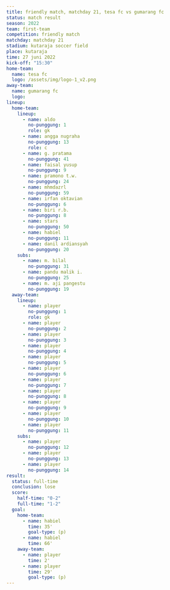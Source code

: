 ```yaml
---
title: friendly match, matchday 21, tesa fc vs gumarang fc
status: match result
season: 2022
team: first-team
competition: friendly match
matchday: matchday 21
stadium: kutaraja soccer field
place: kutaraja
time: 27 juni 2022
kick-off: "15:30"
home-team:
  name: tesa fc
  logo: /assets/img/logo-1_v2.png
away-team:
  name: gumarang fc
  logo: 
lineup:
  home-team:
    lineup:
      - name: aldo
        no-punggung: 1
        role: gk
      - name: angga nugraha
        no-punggung: 13
        role: c
      - name: g. pratama
        no-punggung: 41
      - name: faisal yusup
        no-punggung: 9
      - name: pramono t.w.
        no-punggung: 24
      - name: mhmdazrl
        no-punggung: 59
      - name: irfan oktavian
        no-punggung: 6
      - name: biri r.b.
        no-punggung: 8
      - name: stars
        no-punggung: 50
      - name: habiel
        no-punggung: 11
      - name: danil ardiansyah
        no-punggung: 20
    subs:
      - name: m. bilal
        no-punggung: 31
      - name: pandu malik i.
        no-punggung: 25
      - name: m. aji pangestu
        no-punggung: 19
  away-team:
    lineup:
      - name: player
        no-punggung: 1
        role: gk
      - name: player
        no-punggung: 2
      - name: player
        no-punggung: 3
      - name: player
        no-punggung: 4
      - name: player
        no-punggung: 5
      - name: player
        no-punggung: 6
      - name: player
        no-punggung: 7
      - name: player
        no-punggung: 8
      - name: player
        no-punggung: 9
      - name: player
        no-punggung: 10
      - name: player
        no-punggung: 11
    subs:
      - name: player
        no-punggung: 12
      - name: player
        no-punggung: 13
      - name: player
        no-punggung: 14
result:
  status: full-time
  conclusion: lose
  score:
    half-time: "0-2"
    full-time: "1-2"
  goal:
    home-team:
      - name: habiel
        time: 35'
        goal-type: (p)
      - name: habiel
        time: 66'
    away-team:
      - name: player
        time: 2'
      - name: player
        time: 29'
        goal-type: (p)
---
```


